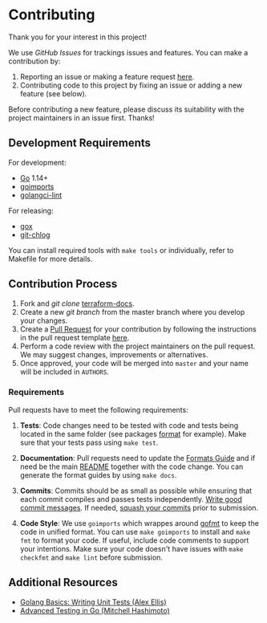 # Contributing

Thank you for your interest in this project!

We use *GitHub Issues* for trackings issues and features. You can make a contribution by:

1. Reporting an issue or making a feature request [here](https://github.com/terraform-docs/terraform-docs/issues).
2. Contributing code to this project by fixing an issue or adding a new feature (see below).

Before contributing a new feature, please discuss its suitability with the project maintainers in an issue first. Thanks!

## Development Requirements

For development:

- [Go](https://golang.org/) 1.14+
- [goimports](https://pkg.go.dev/golang.org/x/tools/cmd/goimports)
- [golangci-lint](https://github.com/golangci/golangci-lint)

For releasing:

- [gox](https://github.com/mitchellh/gox)
- [git-chlog](https://github.com/git-chglog/git-chglog)

You can install required tools with `make tools` or individually, refer to Makefile for more details.

## Contribution Process

1. Fork and *git clone* [terraform-docs](https://github.com/terraform-docs/terraform-docs).
2. Create a new *git branch* from the master branch where you develop your changes.
3. Create a [Pull Request](https://help.github.com/articles/about-pull-requests/) for your contribution by following the instructions in the pull request template [here](https://github.com/terraform-docs/terraform-docs/pull).
4. Perform a code review with the project maintainers on the pull request. We may suggest changes, improvements or alternatives.
5. Once approved, your code will be merged into `master` and your name will be included in `AUTHORS`.

### Requirements

Pull requests have to meet the following requirements:

1. **Tests**: Code changes need to be tested with code and tests being located in the same folder (see packages [format](https://github.com/terraform-docs/terraform-docs/tree/master/internal/format/) for example). Make sure that your tests pass using `make test`.

2. **Documentation**: Pull requests need to update the [Formats Guide](/docs/FORMATS_GUIDE.md) and if need be the main [README](README.md) together with the code change. You can generate the format guides by using `make docs`.

3. **Commits**: Commits should be as small as possible while ensuring that each commit compiles and passes tests independently. [Write good commit messages](https://tbaggery.com/2008/04/19/a-note-about-git-commit-messages.html). If needed, [squash your commits](https://davidwalsh.name/squash-commits-git) prior to submission.

4. **Code Style**: We use `goimports` which wrappes around [gofmt](https://blog.golang.org/go-fmt-your-code) to keep the code in unified format. You can use `make goimports` to install and `make fmt` to format your code. If useful, include code comments to support your intentions. Make sure your code doesn't have issues with `make checkfmt` and `make lint` before submission.

## Additional Resources

- [Golang Basics: Writing Unit Tests (Alex Ellis)](https://blog.alexellis.io/golang-writing-unit-tests/)
- [Advanced Testing in Go (Mitchell Hashimoto)](https://about.sourcegraph.com/go/advanced-testing-in-go/)
